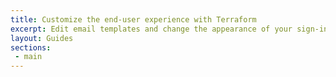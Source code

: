 ```yaml
---
title: Customize the end-user experience with Terraform
excerpt: Edit email templates and change the appearance of your sign-in pages and Okta End-User Dashboard with Terraform.
layout: Guides
sections:
 - main
---
```

